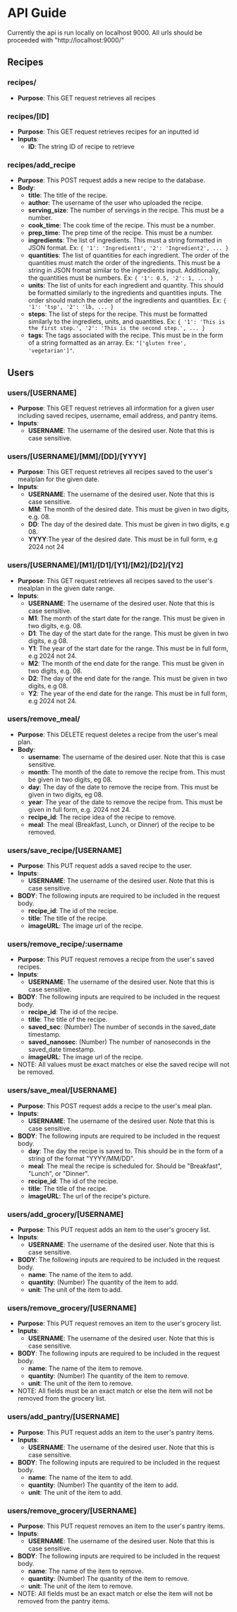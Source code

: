 # API Guide
Currently the api is run locally on localhost 9000. All urls should be proceeded with "http://localhost:9000/"

## Recipes
### recipes/
 - **Purpose**: This GET request retrieves all recipes

### recipes/[ID]
 - **Purpose**: This GET request retrieves recipes for an inputted id
 - **Inputs**:
   - **ID**: The string ID of recipe to retrieve

### recipes/add_recipe
 - **Purpose**: This POST request adds a new recipe to the database.
 - **Body**:
   - **title**: The title of the recipe.
   - **author**: The username of the user who uploaded the recipe.
   - **serving_size**: The number of servings in the recipe. This must be a number.
   - **cook_time**: The cook time of the recipe. This must be a number.
   - **prep_time**: The prep time of the recipe. This must be a number.
   - **ingredients**: The list of ingredients. This must a string formatted in JSON format. Ex:
   `{
    '1': 'Ingredient1',
    '2': 'Ingredient2',
    ...
   }`
    - **quantities**: The list of quantities for each ingredient. The order of the quantities must match the order of the ingredients. This must be a string in JSON fromat similar to the ingredients input. Additionally, the quantities must be numbers. Ex:
  `{
    '1': 0.5,
    '2': 1,
    ...
  }`
   - **units**: The list of units for each ingredient and quantity. This should be formatted similarly to the ingredients and quantities inputs. The order should match the order of the ingredients and quantities. Ex:
   `{
      '1': 'tsp',
      '2': 'lb,
      ...
    }`
   - **steps**: The list of steps for the recipe. This must be formatted similarly to the ingrediets, units, and quantities. Ex:
  `{
    '1': 'This is the first step.',
    '2': 'This is the second step.',
    ...
  }`
   - **tags**: The tags associated with the recipe. This must be in the form of a string formatted as an array. Ex: `"['gluten free', 'vegetarian']"`.

## Users

### users/[USERNAME]
 - **Purpose**: This GET request retrieves all information for a given user including saved recipes, username, email address, and pantry items.
 - **Inputs**:
   - **USERNAME**: The username of the desired user. Note that this is case sensitive.

### users/[USERNAME]/[MM]/[DD]/[YYYY]
 - **Purpose**: This GET request retrieves all recipes saved to the user's mealplan for the given date.
 - **Inputs**:
   - **USERNAME**: The username of the desired user. Note that this is case sensitive.
   - **MM**: The month of the desired date. This must be given in two digits, e.g. 08.
   - **DD**: The day of the desired date. This must be given in two digits, e.g 08.
   - **YYYY**:The year of the desired date. This must be in full form, e.g 2024 not 24

### users/[USERNAME]/[M1]/[D1]/[Y1]/[M2]/[D2]/[Y2]
 - **Purpose**: This GET request retrieves all recipes saved to the user's mealplan in the given date range.
 - **Inputs**:
   - **USERNAME**: The username of the desired user. Note that this is case sensitive.
   - **M1**: The month of the start date for the range. This must be given in two digits, e.g. 08.
   - **D1**: The day of the start date for the range. This must be given in two digits, e.g 08.
   - **Y1**: The year of the start date for the range. This must be in full form, e.g 2024 not 24.
   - **M2**: The month of the end date for the range. This must be given in two digits, e.g. 08.
   - **D2**: The day of the end date for the range. This must be given in two digits, e.g 08.
   - **Y2**: The year of the end date for the range. This must be in full form, e.g 2024 not 24.

### users/remove_meal/
 - **Purpose**: This DELETE request deletes a recipe from the user's meal plan.
 - **Body**:
   - **username**: The username of the desired user. Note that this is case sensitive.
   - **month**: The month of the date to remove the recipe from. This must be given in two digits, eg 08.
   - **day**: The day of the date to remove the recipe from. This must be given in two digits, eg 08.
   - **year**: The year of the date to remove the recipe from. This must be given in full form, e.g. 2024 not 24.
   - **recipe_id**: The recipe idea of the recipe to remove.
   - **meal**: The meal (Breakfast, Lunch, or Dinner) of the recipe to be removed.

### users/save_recipe/[USERNAME]
 - **Purpose**: This PUT request adds a saved recipe to the user.
 - **Inputs**:
   - **USERNAME**: The username of the desired user. Note that this is case sensitive.
 - **BODY**: The following inputs are required to be included in the request body.
   - **recipe_id**: The id of the recipe.
   - **title**: The title of the recipe.
   - **imageURL**: The image url of the recipe.

### users/remove_recipe/:username
 - **Purpose**: This PUT request removes a recipe from the user's saved recipes.
 - **Inputs**:
   - **USERNAME**: The username of the desired user. Note that this is case sensitive.
 - **BODY**: The following inputs are required to be included in the request body.
   - **recipe_id**: The id of the recipe.
   - **title**: The title of the recipe.
   - **saved_sec**: (Number) The number of seconds in the saved_date timestamp.
   - **saved_nanosec**: (Number) The number of nanoseconds in the saved_date timestamp.
   - **imageURL**: The image url of the recipe.
 - NOTE: All values must be exact matches or else the saved recipe will not be removed.

### users/save_meal/[USERNAME]
 - **Purpose**: This POST request adds a recipe to the user's meal plan.
 - **Inputs**:
   - **USERNAME**: The username of the desired user. Note that this is case sensitive.
 - **BODY**: The following inputs are required to be included in the request body.
   - **day**: The day the recipe is saved to. This should be in the form of a string of the format "YYYY/MM/DD".
   - **meal**: The meal the recipe is scheduled for. Should be "Breakfast", "Lunch", or "Dinner".
   - **recipe_id**: The id of the recipe.
   - **title**: The title of the recipe.
   - **imageURL**: The url of the recipe's picture.
   
### users/add_grocery/[USERNAME]
 - **Purpose**: This PUT request adds an item to the user's grocery list.
 - **Inputs**:
    - **USERNAME**: The username of the desired user. Note that this is case sensitive.
 - **BODY**: The following inputs are required to be included in the request body.
   - **name**: The name of the item to add.
   - **quantity**: (Number) The quantity of the item to add.
   - **unit**: The unit of the item to add.

### users/remove_grocery/[USERNAME]
 - **Purpose**: This PUT request removes an item to the user's grocery list.
 - **Inputs**:
    - **USERNAME**: The username of the desired user. Note that this is case sensitive.
 - **BODY**: The following inputs are required to be included in the request body.
   - **name**: The name of the item to remove.
   - **quantity**: (Number) The quantity of the item to remove.
   - **unit**: The unit of the item to remove.
- NOTE: All fields must be an exact match or else the item will not be removed from the grocery list.

### users/add_pantry/[USERNAME]
 - **Purpose**: This PUT request adds an item to the user's pantry items.
 - **Inputs**:
    - **USERNAME**: The username of the desired user. Note that this is case sensitive.
 - **BODY**: The following inputs are required to be included in the request body.
   - **name**: The name of the item to add.
   - **quantity**: (Number) The quantity of the item to add.
   - **unit**: The unit of the item to add.

### users/remove_grocery/[USERNAME]
 - **Purpose**: This PUT request removes an item to the user's pantry items.
 - **Inputs**:
    - **USERNAME**: The username of the desired user. Note that this is case sensitive.
 - **BODY**: The following inputs are required to be included in the request body.
   - **name**: The name of the item to remove.
   - **quantity**: (Number) The quantity of the item to remove.
   - **unit**: The unit of the item to remove.
- NOTE: All fields must be an exact match or else the item will not be removed from the pantry items.